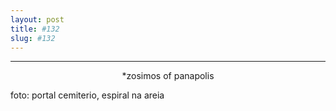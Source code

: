 ```yaml
---
layout: post
title: #132
slug: #132
---
```

---
<p class="description" style="text-align: center;">
*zosimos of panapolis

foto: portal cemiterio, espiral na areia
